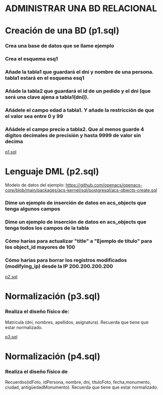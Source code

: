 # ADMINISTRAR UNA BD RELACIONAL

# Creación de una BD (p1.sql)

### Crea una base de datos que se llame ejemplo

### Crea el esquema esq1

### Añade la tabla1 que guardará el dni y nombre de una persona. tabla1 estará en el esquema esq1

### Añáde la tabla2 que guardará el id de un pedido y el dni (que será una clave ajena a tabla1(dni)).

### Añádele el campo edad a tabla1. Y añade la restricción de que el valor sea entre 0 y 99

### Añádele el campo precio a tabla2. Que al menos guarde 4 dígitos decimales de precisión y hasta 9999 de valor sin decima

[p1.sql](https://github.com/agonzalezbesada/BD/blob/8491e58aaa9ad018027ae55476c7eb68de891541/Examenes/ex5/p1.sql)

# Lenguaje DML (p2.sql)

Modelo de datos del ejemplo: https://github.com/openacs/openacs-core/blob/main/packages/acs-kernel/sql/postgresql/acs-objects-create.sql

### Dime un ejemplo de inserción de datos en acs_objects que tenga algunos campos

### Dime un ejemplo de inserción de datos en acs_objects que tenga todos los campos de la tabla

### Cómo harías para actualizar "title" a "Ejemplo de título" para los object_id mayores de 100

### Cómo harías para borrar los registros modificados (modifying_ip) desde la IP 200.200.200.200

[p2.sql](https://github.com/agonzalezbesada/BD/blob/8aa4b56037b7cacb1cf67c4f002acec5d478cc5f/Examenes/ex5/p2.sql)

# Normalización (p3.sql)

### Realiza el diseño físico de:

Matricula (dni, nombres, apellidos, asignatura).
Recuerda que tiene que estar normalizado.

[p3.sql](https://github.com/agonzalezbesada/BD/blob/9aa2b7ad5dcc13b4d7320c2a861e20200f085b55/Examenes/ex5/p3.sql)

# Normalización (p4.sql)

### Realiza el diseño físico de

Recuerdos(idFoto, idPersona, nombre, dni, títuloFoto, fecha,monumento, ciudad, antigüedadMonumento).
Recuerda que tiene que estar normalizado.